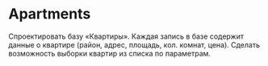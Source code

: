 # Apartments
Спроектировать базу «Квартиры». Каждая запись в базе содержит данные о квартире (район, адрес, площадь, кол. комнат, цена). Сделать возможность выборки квартир из списка по параметрам.
